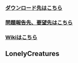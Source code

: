 ### [ダウンロード先はこちら](https://github.com/sknjpn/Lonely-Creatures/releases)
### [問題報告先、要望先はこちら](https://github.com/SKN-JP/Lonely-Creatures/issues)
### [Wikiはこちら](https://github.com/SKN-JP/Lonely-Creatures/wiki)
## LonelyCreatures
